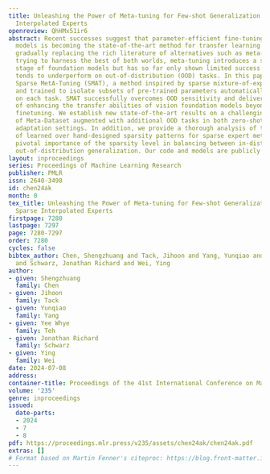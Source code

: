 ```yaml
---
title: Unleashing the Power of Meta-tuning for Few-shot Generalization Through Sparse
  Interpolated Experts
openreview: QhHMx51ir6
abstract: Recent successes suggest that parameter-efficient fine-tuning of foundation
  models is becoming the state-of-the-art method for transfer learning in vision,
  gradually replacing the rich literature of alternatives such as meta-learning. In
  trying to harness the best of both worlds, meta-tuning introduces a subsequent optimization
  stage of foundation models but has so far only shown limited success and crucially
  tends to underperform on out-of-distribution (OOD) tasks. In this paper, we introduce
  Sparse MetA-Tuning (SMAT), a method inspired by sparse mixture-of-experts approaches
  and trained to isolate subsets of pre-trained parameters automatically for meta-tuning
  on each task. SMAT successfully overcomes OOD sensitivity and delivers on the promise
  of enhancing the transfer abilities of vision foundation models beyond parameter-efficient
  finetuning. We establish new state-of-the-art results on a challenging combination
  of Meta-Dataset augmented with additional OOD tasks in both zero-shot and gradient-based
  adaptation settings. In addition, we provide a thorough analysis of the superiority
  of learned over hand-designed sparsity patterns for sparse expert methods and the
  pivotal importance of the sparsity level in balancing between in-distribution and
  out-of-distribution generalization. Our code and models are publicly available.
layout: inproceedings
series: Proceedings of Machine Learning Research
publisher: PMLR
issn: 2640-3498
id: chen24ak
month: 0
tex_title: Unleashing the Power of Meta-tuning for Few-shot Generalization Through
  Sparse Interpolated Experts
firstpage: 7280
lastpage: 7297
page: 7280-7297
order: 7280
cycles: false
bibtex_author: Chen, Shengzhuang and Tack, Jihoon and Yang, Yunqiao and Teh, Yee Whye
  and Schwarz, Jonathan Richard and Wei, Ying
author:
- given: Shengzhuang
  family: Chen
- given: Jihoon
  family: Tack
- given: Yunqiao
  family: Yang
- given: Yee Whye
  family: Teh
- given: Jonathan Richard
  family: Schwarz
- given: Ying
  family: Wei
date: 2024-07-08
address:
container-title: Proceedings of the 41st International Conference on Machine Learning
volume: '235'
genre: inproceedings
issued:
  date-parts:
  - 2024
  - 7
  - 8
pdf: https://proceedings.mlr.press/v235/assets/chen24ak/chen24ak.pdf
extras: []
# Format based on Martin Fenner's citeproc: https://blog.front-matter.io/posts/citeproc-yaml-for-bibliographies/
---
```

